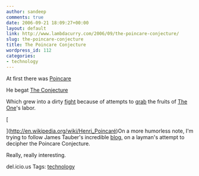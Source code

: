 ```yaml
---
author: sandeep
comments: true
date: 2006-09-21 18:09:27+00:00
layout: default
link: http://www.lambdacurry.com/2006/09/the-poincare-conjecture/
slug: the-poincare-conjecture
title: The Poincare Conjecture
wordpress_id: 112
categories:
- technology
---
```


At first there was [Poincare](http://en.wikipedia.org/wiki/Henri_Poincaré)  

He begat [The Conjecture](http://en.wikipedia.org/wiki/Poincaré_conjecture)




Which grew into a dirty [fight](http://science.slashdot.org/science/06/09/21/1442239.shtml) because of attempts to [grab](http://www.newyorker.com/printables/fact/060828fa_fact2) the fruits of [The One](http://en.wikipedia.org/wiki/Grigori_Perelman)'s labor.  

[  

](http://en.wikipedia.org/wiki/Henri_Poincaré)On a more humorless note, I'm trying to follow James Tauber's incredible [blog,](http://jtauber.com/poincare_project) on a layman's attempt to decipher the Poincare Conjecture.




Really, really interesting.




del.icio.us Tags: [technology](http://del.icio.us/sss8ue/technology)




